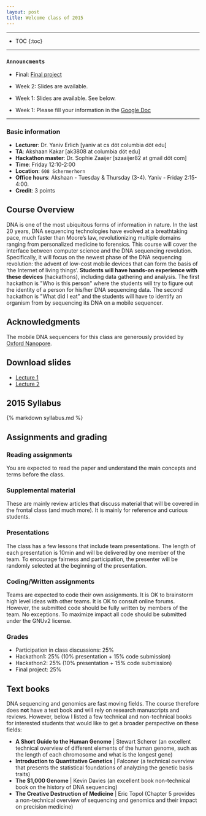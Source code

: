 ```yaml
---
layout: post
title: Welcome class of 2015
---
```


---
* TOC
{:toc}

---

### `Announcments`
* Final: [Final project](https://docs.google.com/document/d/19mfrxiDZGrkqylEJQApyuGyH9eOftOxfSnyxhg-P6YM/edit) 

* Week 2: Slides are available.
* Week 1: Slides are available. See below.
* Week 1: Please fill your information in the [Google Doc](https://docs.google.com/spreadsheets/d/1OBPIRpwkNGizDB5acUPt5otMb6FVOLYHxTsKVQupgto/edit#gid=0)


---

### Basic information
* **Lecturer**: Dr. Yaniv Erlich  [yaniv at  cs döt columbia döt edu]
* **TA**: Akshaan Kakar [ak3808 at columbia döt edu]
* **Hackathon master**: Dr. Sophie Zaaijer [szaaijer82 at gmail döt com]
* **Time**: Friday 12:10-2:00
* **Location**: `608 Schermerhorn`
* **Office hours**: Akshaan - Tuesday & Thursday (3-4). Yaniv - Friday 2:15-4:00.
* **Credit**: 3 points


## Course Overview

DNA is one of the most ubiquitous forms of information in nature. In the last 20 years, DNA sequencing technologies have evolved at a breathtaking pace, much faster than Moore’s law, revolutionizing multiple domains ranging from personalized medicine to forensics. This course will cover the interface between computer science and the DNA sequencing revolution. Specifically, it will focus on the newest phase of the DNA sequencing revolution: the advent of low-cost mobile devices that can form the basis of 'the Internet of living things’. **Students will have hands-on experience with these devices** (hackathons), including data gathering and analysis. The first hackathon is "Who is this person" where the students will try to figure out the identity of a person for his/her DNA sequencing data. The second hackathon is "What did I eat" and the students will have to identify an organism from by sequencing its DNA on a mobile sequencer.

## Acknowledgments

The mobile DNA sequencers for this class are generously provided by [Oxford Nanopore](https://www.nanoporetech.com/).


## Download slides
* [Lecture 1](https://www.dropbox.com/s/jdk8g8gzqi7njfi/lecture1_to_post.pdf?dl=0)
* [Lecture 2](https://www.dropbox.com/s/w5wv9j4ww9d388r/lecture2_to_post.pptx?dl=0)

## 2015 Syllabus
{% markdown syllabus.md %}

## Assignments and grading

### Reading assignments
You are expected to read the paper and understand the main concepts and terms before the class.

### Supplemental material
These are mainly review articles that discuss material that will be covered in the frontal class (and much more). It is mainly for reference and curious students. 

### Presentations
The class has a few lessons that include team presentations. The length of each presentation is 10min and will be delivered by one member of the team. To encourage fairness and participation, the presenter will be randomly selected at the beginning of the presentation.

### Coding/Written assignments
Teams are expected to code their own assignments. It is OK to brainstorm high level ideas with other teams. It is OK to consult online forums. However, the submitted code should be fully written by members of the team. No exceptions.
To maximize impact all code should be submitted under the GNUv2 license. 

### Grades

+ Participation in class discussions: 25%
+ Hackathon1: 25% (10% presentation + 15% code submission)
+ Hackathon2: 25% (10% presentation + 15% code submission)
+ Final project: 25%

## Text books
DNA sequencing and genomics are fast moving fields. The course therefore does **not** have a text book and will rely on research manuscripts and reviews.
However, below I listed a few technical and non-technical books for interested students that would like to get a broader perspective on these fields:

+ **A Short Guide to the Human Genome** \| Stewart Scherer (an excellent technical overview of different elements of the human genome, such as the length of each chromosome and what is the longest gene)
+ **Introduction to Quantitative Genetics** \| Falconer (a technical overview that presents the statistical foundations of analyzing the genetic basis traits)
+ **The $1,000 Genome** \| Kevin Davies (an excellent book non-technical book on the history of DNA sequencing)
+ **The Creative Destruction of Medicine** \| Eric Topol (Chapter 5 provides a non-technical overview of sequencing and genomics and their impact on precision medicine)


